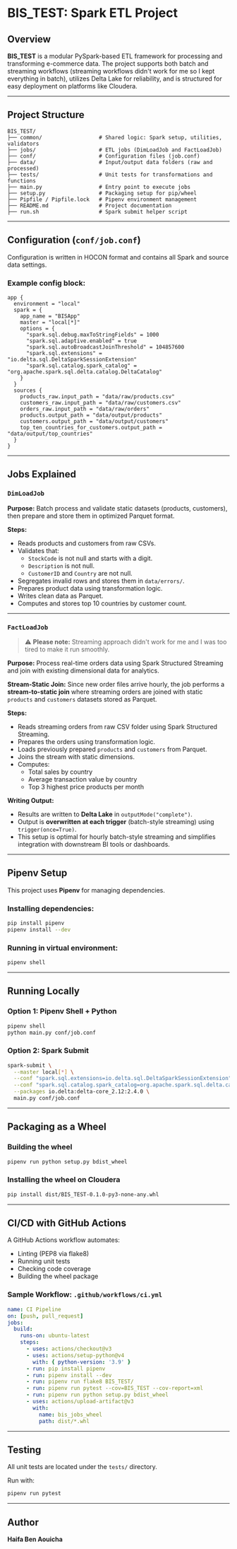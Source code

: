 # BIS_TEST: Spark ETL Project

## Overview

**BIS_TEST** is a modular PySpark-based ETL framework for processing and transforming e-commerce data. The project supports both batch and streaming workflows (streaming workflows didn't work for me so I kept everything in batch), utilizes Delta Lake for reliability, and is structured for easy deployment on platforms like Cloudera.

---

## Project Structure

```
BIS_TEST/
├── common/                  # Shared logic: Spark setup, utilities, validators
├── jobs/                    # ETL jobs (DimLoadJob and FactLoadJob)
├── conf/                    # Configuration files (job.conf)
├── data/                    # Input/output data folders (raw and processed)
├── tests/                   # Unit tests for transformations and functions
├── main.py                  # Entry point to execute jobs
├── setup.py                 # Packaging setup for pip/wheel
├── Pipfile / Pipfile.lock   # Pipenv environment management
├── README.md                # Project documentation
├── run.sh                   # Spark submit helper script
```

---

## Configuration (`conf/job.conf`)

Configuration is written in HOCON format and contains all Spark and source data settings.

### Example config block:

```hocon
app {
  environment = "local"
  spark = {
    app_name = "BISApp"
    master = "local[*]"
    options = {
      "spark.sql.debug.maxToStringFields" = 1000
      "spark.sql.adaptive.enabled" = true
      "spark.sql.autoBroadcastJoinThreshold" = 104857600
      "spark.sql.extensions" = "io.delta.sql.DeltaSparkSessionExtension"
      "spark.sql.catalog.spark_catalog" = "org.apache.spark.sql.delta.catalog.DeltaCatalog"
    }
  }
  sources {
    products_raw.input_path = "data/raw/products.csv"
    customers_raw.input_path = "data/raw/customers.csv"
    orders_raw.input_path = "data/raw/orders"
    products.output_path = "data/output/products"
    customers.output_path = "data/output/customers"
    top_ten_countries_for_customers.output_path = "data/output/top_countries"
  }
}
```

---

## Jobs Explained

### `DimLoadJob`

**Purpose:** Batch process and validate static datasets (products, customers), then prepare and store them in optimized Parquet format.

**Steps:**

- Reads products and customers from raw CSVs.
- Validates that:
  - `StockCode` is not null and starts with a digit.
  - `Description` is not null.
  - `CustomerID` and `Country` are not null.
- Segregates invalid rows and stores them in `data/errors/`.
- Prepares product data using transformation logic.
- Writes clean data as Parquet.
- Computes and stores top 10 countries by customer count.

---

### `FactLoadJob`
> ⚠️ **Please note:** Streaming approach didn't work for me and I was too tired to make it run smoothly.


**Purpose:** Process real-time orders data using Spark Structured Streaming and join with existing dimensional data for analytics.

**Stream-Static Join:**
Since new order files arrive hourly, the job performs a **stream-to-static join** where streaming orders are joined with static `products` and `customers` datasets stored as Parquet.

**Steps:**

- Reads streaming orders from raw CSV folder using Spark Structured Streaming.
- Prepares the orders using transformation logic.
- Loads previously prepared `products` and `customers` from Parquet.
- Joins the stream with static dimensions.
- Computes:
  - Total sales by country
  - Average transaction value by country
  - Top 3 highest price products per month

**Writing Output:**
- Results are written to **Delta Lake** in `outputMode("complete")`.
- Output is **overwritten at each trigger** (batch-style streaming) using `trigger(once=True)`.
- This setup is optimal for hourly batch-style streaming and simplifies integration with downstream BI tools or dashboards.

---

## Pipenv Setup

This project uses **Pipenv** for managing dependencies.

### Installing dependencies:

```bash
pip install pipenv
pipenv install --dev
```

### Running in virtual environment:

```bash
pipenv shell
```

---

## Running Locally

### Option 1: Pipenv Shell + Python

```bash
pipenv shell
python main.py conf/job.conf
```

### Option 2: Spark Submit

```bash
spark-submit \
  --master local[*] \
  --conf "spark.sql.extensions=io.delta.sql.DeltaSparkSessionExtension" \
  --conf "spark.sql.catalog.spark_catalog=org.apache.spark.sql.delta.catalog.DeltaCatalog" \
  --packages io.delta:delta-core_2.12:2.4.0 \
  main.py conf/job.conf
```

---

## Packaging as a Wheel

### Building the wheel

```bash
pipenv run python setup.py bdist_wheel
```

### Installing the wheel on Cloudera

```bash
pip install dist/BIS_TEST-0.1.0-py3-none-any.whl
```

---

## CI/CD with GitHub Actions

A GitHub Actions workflow automates:

- Linting (PEP8 via flake8)
- Running unit tests
- Checking code coverage
- Building the wheel package

### Sample Workflow: `.github/workflows/ci.yml`

```yaml
name: CI Pipeline
on: [push, pull_request]
jobs:
  build:
    runs-on: ubuntu-latest
    steps:
      - uses: actions/checkout@v3
      - uses: actions/setup-python@v4
        with: { python-version: '3.9' }
      - run: pip install pipenv
      - run: pipenv install --dev
      - run: pipenv run flake8 BIS_TEST/
      - run: pipenv run pytest --cov=BIS_TEST --cov-report=xml
      - run: pipenv run python setup.py bdist_wheel
      - uses: actions/upload-artifact@v3
        with:
          name: bis_jobs_wheel
          path: dist/*.whl
```

---

## Testing

All unit tests are located under the `tests/` directory.

Run with:

```bash
pipenv run pytest
```

---

## Author

**Haifa Ben Aouicha**
